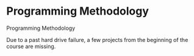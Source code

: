 # Programming Methodology
Programming Methodology

Due to a past hard drive failure, a few projects from the beginning of the course are missing.